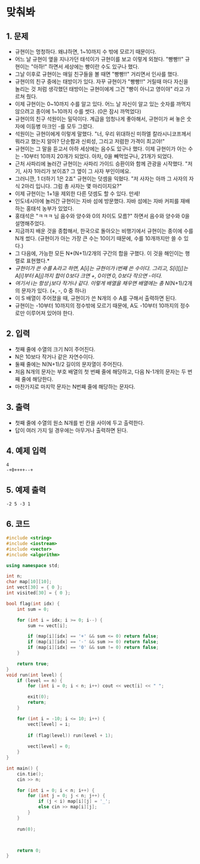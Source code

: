 # 맞춰봐

## 1. 문제

- 규현이는 멍청하다. 왜냐하면, 1~10까지 수 밖에 모르기 때문이다.
- 어느 날 규현이 옆을 지나가던 태석이가 규현이를 보고 이렇게 외쳤다. "빵빵!!" 규현이는 "아하!" 하면서 세상에는 빵이란 수도 있구나 했다.
- 그날 이후로 규현이는 매일 친구들을 볼 때면 "빵빵!!" 거리면서 인사를 했다.
- 규현이의 친구 중에는 태방이가 있다. 자꾸 규현이가 "빵빵!!" 거릴때 마다 자신을 놀리는 것 처럼 생각했던 태방이는 규현이에게 그건 "빵이 아니고 영이야" 라고 가르쳐 줬다.
- 이제 규현이는 0~10까지 수를 알고 있다. 어느 날 자신이 알고 있는 숫자를 까먹지 않으려고 종이에 1~10까지 수를 썻다. (0은 잠시 까먹었다)
- 규현이의 친구 석원이는 밀덕이다. 계급을 엄청나게 좋아해서, 규현이가 써 놓은 숫자에 이등병 마크인 -를 모두 그렸다.
- 석원이는 규현이에게 이렇게 말했다. "너, 우리 위대하신 미하엘 칼라시니코프께서 뭐라고 했는지 알아? 단순함과 신뢰성, 그리고 저렴한 가격이 최고야!"
- 규현이는 그 말을 듣고서 아하 세상에는 음수도 있구나 했다. 이제 규현이가 아는 수는 -10부터 10까지 20개가 되었다. 아차, 0을 빼먹었구나, 21개가 되었다.
- 근처 사파리에 놀러간 규현이는 사파리 가이드 승환이와 함께 관광을 시작했다. "저기, 사자 1마리가 보이죠? 그 옆이 그 사자 부인이에요.
- 그러니깐, 1 더하기 1은 2죠" 규현이는 덧셈을 익혔다. "저 사자는 아까 그 사자의 자식 2마리 입니다. 그럼 총 사자는 몇 마리이지요?"
- 이제 규현이는 1+1을 제외한 다른 덧셈도 할 수 있다. 만세!
- 인도네시아에 놀러간 규현이는 자바 섬에 방문했다. 자바 섬에는 자바 커피를 재배하는 홍태석 농부가 있었다.
- 홍태석은 "ㅋㅋㅋ 님 음수와 양수와 0의 차이도 모름?" 하면서 음수와 양수와 0을 설명해주었다.
- 지금까지 배운 것을 종합해서, 한국으로 돌아오는 비행기에서 규현이는 종이에 수를 N개 썼다. (규현이가 아는 가장 큰 수는 10이기 때문에, 수를 10개까지만 쓸 수 있다.) 
- 그 다음에, 가능한 모든 N*(N+1)/2개의 구간의 합을 구했다. 이 것을 해인이는 행렬로 표현했다.*
- *규현이가 쓴 수를 A라고 하면, A[i]는 규현이가 i번째 쓴 수이다. 그리고, S[i][j]는 A[i]부터 A[j]까지 합이 0보다 크면 +, 0이면 0, 0보다 작으면 -이다.*
- *여기서 i는 항상 j보다 작거나 같다. 이렇게 배열을 채우면 배열에는 총 N*(N+1)/2개의 문자가 있다. (+, -, 0 중 하나)
- 이 S 배열이 주어졌을 때, 규현이가 쓴 N개의 수 A를 구해서 출력하면 된다.
- 규현이는 -10부터 10까지의 정수밖에 모르기 때문에, A도 -10부터 10까지의 정수로만 이루어져 있어야 한다.

## 2. 입력
- 첫째 줄에 수열의 크기 N이 주어진다.
- N은 10보다 작거나 같은 자연수이다.
- 둘째 줄에는 N(N+1)/2 길이의 문자열이 주어진다.
- 처음 N개의 문자는 부호 배열의 첫 번째 줄에 해당하고, 다음 N-1개의 문자는 두 번째 줄에 해당한다.
- 마찬가지로 마지막 문자는 N번째 줄에 해당하는 문자다.

## 3. 출력

- 첫째 줄에 수열의 원소 N개를 빈 칸을 사이에 두고 출력한다.
- 답이 여러 가지 일 경우에는 아무거나 출력하면 된다.


## 4. 예제 입력
```
4
-+0++++--+
```

## 5. 예제 출력
```
-2 5 -3 1
```

## 6. 코드

```c++
#include <string>
#include <iostream>
#include <vector>
#include <algorithm>

using namespace std;

int n;
char map[10][10];
int vect[30] = { 0 };
int visited[30] = { 0 };

bool flag(int idx) {
    int sum = 0;

    for (int i = idx; i >= 0; i--) {
        sum += vect[i];

        if (map[i][idx] == '+' && sum <= 0) return false;
        if (map[i][idx] == '-' && sum >= 0) return false;
        if (map[i][idx] == '0' && sum != 0) return false;
    }

    return true;
}
void run(int level) {
    if (level == n) {
        for (int i = 0; i < n; i++) cout << vect[i] << " ";

        exit(0);
        return;
    }

    for (int i = -10; i <= 10; i++) {
        vect[level] = i;
        
        if (flag(level)) run(level + 1);
        
        vect[level] = 0;
    }
}

int main() {
    cin.tie();
    cin >> n;

    for (int i = 0; i < n; i++) {
        for (int j = 0; j < n; j++) {
            if (j < i) map[i][j] = '_';
            else cin >> map[i][j];
        }
    }
    
    run(0);



    return 0;
}
```
